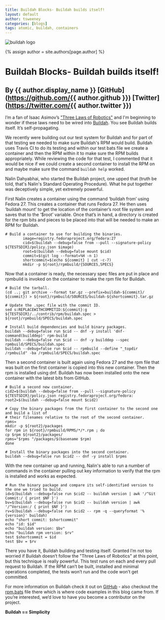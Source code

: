 ```yaml
---
title: Buildah Blocks- Buildah builds itself!
layout: default
author: tsweeney
categories: [blogs]
tags: atomic, buildah, containers
---
```

![buildah logo](https://buildah.io/images/buildah.png)

{% assign author = site.authors[page.author] %}
# Buildah Blocks- Buildah builds itself!
## By {{ author.display_name }} [GitHub](https://github.com/{{ author.github }}) [Twitter](https://twitter.com/{{ author.twitter }})

I’m a fan of Isaac Asimov’s ["Three Laws of Robotics"](https://en.wikipedia.org/wiki/Three_Laws_of_Robotics) and I'm beginning to wonder if these laws need to be wired into [Buildah](https://github.com/containers/buildah). You see Buildah builds itself. It’s self-propagating.

<!--readmore-->

We recently were building out our test system for Buildah and for part of that testing we needed to make sure Buildah's RPM would build.  Buildah uses Travis CI to do its testing and within our test bats file we create a container and then the RPM within it to make sure the RPM builds appropriately. While reviewing the code for that test, I commented that it would be nice if we could create a second container to install the RPM on and maybe make sure the command `buildah help` worked.

Nalin Dahyabhai, who started the Buildah project, one upped that (truth be told, that's Nalin's Standard Operating Procedure).  What he put together was deceptively simple, yet extremely powerful.

First Nalin creates a container using the command ‘buildah from’ using Fedora 27.  This creates a container that runs Fedora 27.  He then uses ‘buildah mount’ to get the location of the container’s root file system and saves that to the ‘$root’ variable.  Once that’s in hand, a directory is created for the rpm bits and pieces to be placed into that will be needed to make an RPM for Buildah.

```
# Build a container to use for building the binaries.
    	image=registry.fedoraproject.org/fedora:27
    	cid=$(buildah --debug=false from --pull --signature-policy ${TESTSDIR}/policy.json $image)
    	root=$(buildah --debug=false mount $cid)
    	commit=$(git log --format=%H -n 1)
    	shortcommit=$(echo ${commit} | cut -c-7)
    	mkdir -p ${root}/rpmbuild/{SOURCES,SPECS}
```

Now that a container is ready, the necessary spec files are put in place and rpmbuild is invoked on the container to make the rpm file for Buildah.

```
# Build the tarball.
(cd ..; git archive --format tar.gz --prefix=buildah-${commit}/ ${commit}) > ${root}/rpmbuild/SOURCES/buildah-${shortcommit}.tar.gz

# Update the .spec file with the commit ID.
sed s:REPLACEWITHCOMMITID:${commit}:g ${TESTSDIR}/../contrib/rpm/buildah.spec > ${root}/rpmbuild/SPECS/buildah.spec

# Install build dependencies and build binary packages.
buildah --debug=false run $cid -- dnf -y install 'dnf-command(builddep)' rpm-build
buildah --debug=false run $cid -- dnf -y builddep --spec rpmbuild/SPECS/buildah.spec
buildah --debug=false run $cid -- rpmbuild --define "_topdir /rpmbuild" -ba /rpmbuild/SPECS/buildah.spec
```

Then a second container is built again using Fedora 27 and the rpm file that was built on the first container is copied into this new container. Then the rpm is installed using dnf. Buildah has now been installed onto the new container with the latest bits from GitHub.

```
# Build a second new container.
cid2=$(buildah --debug=false from --pull --signature-policy ${TESTSDIR}/policy.json registry.fedoraproject.org/fedora:
root2=$(buildah --debug=false mount $cid2)

# Copy the binary packages from the first container to the second one and build a list of
# their filenames relative to the root of the second container.
rpms=
mkdir -p ${root2}/packages
for rpm in ${root}/rpmbuild/RPMS/*/*.rpm ; do
cp $rpm ${root2}/packages/
rpms="$rpms "/packages/$(basename $rpm)
done

# Install the binary packages into the second container.
buildah --debug=false run $cid2 -- dnf -y install $rpms
```

With the new container up and running, Nalin's able to run a number of commands in the container pulling out key information to verify that the rpm is installed and works as expected.

```
# Run the binary package and compare its self-identified version to the one we tried to build.
id=$(buildah --debug=false run $cid2 -- buildah version | awk '/^Git Commit:/ { print $NF }')
bv=$(buildah --debug=false run $cid2 -- buildah version | awk '/^Version:/ { print $NF }')
rv=$(buildah --debug=false run $cid2 -- rpm -q --queryformat '%{version}' buildah)
echo "short commit: $shortcommit"
echo "id: $id"
echo "buildah version: $bv"
echo "buildah rpm version: $rv"
test $shortcommit = $id
test $bv = $rv
```

There you have it, Buildah building and testing itself.  Granted I’m not too worried if Buildah doesn’t follow the "Three Laws of Robotics" at this point, but this technique is really powerful. This test runs on each and every pull request to Buildah. If the RPM can’t be built, installed and minimal operations completed, the tests won’t run and the code won’t get committed.

For more information on Buildah check it out on [GitHub](https://github.com/containers/buildah) - also checkout the [rpm.bats](https://github.com/containers/buildah/blob/master/tests/rpm.bats) file there which is where code examples in this blog came from.  If you’re interested, we’d love to have you become a contributor on the project.

**Buildah == Simplicity**
